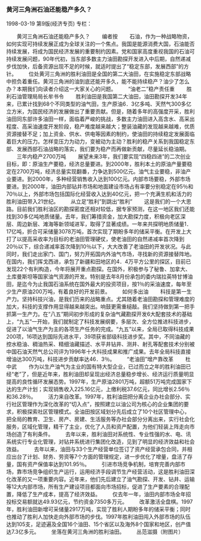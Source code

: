### 黄河三角洲石油还能稳产多久？

1998-03-19
第9版(经济专页)
专栏：

　　黄河三角洲石油还能稳产多久？
　　编者按
　　石油，作为一种战略物资，如何实现可持续发展正成为全球关注的一个焦点。我国是能源消费大国，石油能否持续发展，将成为国民经济发展的重要制约因素。党和国家高度重视我国的石油可持续发展问题，90年代初，当东部多数主力油田勘探开发进入中后期，自然递减步伐加快，后备资源出现不足的时候，就适时提出了“稳定东部，发展西部”的方针。
　　位处黄河三角洲的胜利油田是全国的第二大油田，在实施稳定东部战略中担负着重任。黄河三角洲的油到底还能开多久，能不能持续稳产？油少了怎么办？本期我们向读者介绍这一大家关心的问题。
　　“油老二”稳产责任重
　　胜利石油管理局局长牟书令
　　胜利油田是我国第二大油田，油田勘探开发34年来，已累计找到68个不同类型的油气田，生产原油6．3亿多吨、天然气300多亿立方米，为国民经济的发展做出了重要贡献。但是，随着多年的高强度开采，胜利油田同东部许多油田一样，面临着严峻的挑战，多数主力油田进入高含水、高采出程度、高采油速度开发阶段，稳产难度越来越大；整装油藏的发现越来越难，优质资源接替不足；加上资金、供水、供电等因素的制约，使油田的持续稳定发展面临着巨大的压力。怎样变压力为动力，变被动为主动？胜利的稳产关系到我国稳定东部、发展西部石油战略的落实，我们要为稳产而再做新贡献，尽量延长稳油期。
　　三年内稳产2700万吨
　　展望未来3年，我们要实现“四稳四进”的二次创业目标，即：原油生产要稳，经济总量要进。到2000年，胜利本土的原油产量要稳定在2700万吨，经济总量实现翻番，力争达到500亿元。油气主业要稳，非油产业要进。到2000年，多种经营销售收入达到100亿元。内部市场要稳，外部市场要进。到2000年，油田内部钻井市场和地面建设市场占有率要分别稳定在95％和70％以上，外部市场包括国际化经营收入达到40亿元，把一个充满生机和活力的胜利油田带入21世纪。
　　从立足“胜利”到跳出“胜利”
　　这是我们的一个大思路。目前我们胜利油区的勘探密度还相对较低，据专家预测，在这一地区我们还能找到30多亿吨地质储量。去年，我们筹措资金，加大勘探力度，积极向老区深层、周边新层、滩海等新领域进军，取得了显著成绩。一年来共探明地质储量1．17亿吨，折合可采储量3078万吨，首次实现了期盼多年的储采平衡。在开发上大打了以提高采收率为目标的老油田管理硬仗，使老油田的自然递减率首次降到20％以下，综合递减率首次降到10％以下，大大改善了老油田的开发状况。与此同时，我们走出家门、国门，努力开拓国内外油气市场，寻找新的资源接替阵地。在国内，我们挥戈西进，承包了新疆和田地区的4．4万平方公里的探区，目前已发现22个有利构造，今年将展开重点勘探。在国外，积极参与了秘鲁、加拿大、土库曼斯坦等国家油气资源的开发。特别是去年8月份承包的委内瑞拉英特甘博油田，是迄今为止我国石油系统在国外最大的投资项目，按1％的采油速度，每年至少生产原油200万吨，有着良好的开发前景。
　　如何多出油
　　科技是第一生产力。坚持科技兴油，是我们历来的战略重点。尤其随着老油田勘探和管理难度的加大，科技的支撑作用显得越来越突出。响鼓更需重槌敲。我们坚持做到第一把手抓第一生产力。在“八五”期间初步形成的复杂油气藏勘探开发6大配套技术的基础上，“九五”一开始，我们就制定了科技发展纲要，多层次、全方位推进科技进步，促进了以油气生产为主的各项生产任务的完成。“九五”以来，全局已取得科技成果200项，16项达到国际先进水平，39项获省部级科技进步奖。其中，不同油藏的控水稳油、稠油热采、精细油藏描述、水平井钻井、测井、射孔等配套技术分别被中国石油天然气总公司评为1996年十大科技成果和推广成果。去年全局科技直接增油达300万吨，科技进步贡献率达46．3％。
　　“老油田”增产靠改革
　　杜中武
　　作为以生产油气为主业的国有特大型企业，已过而立之年的胜利油田已经“老”了，但是近年来，胜利油田却呈现出经济总量稳步增长、经济运行质量明显提高的良性循环发展态势。1997年，生产原油2801万吨，超额51万吨完成国家下达的生产计划；实现销售收入225.16亿元，上缴利税37.6亿元，同比增长2.56％和36.28％。
　　活力来自改革。1997年，胜利油田把分离企业办社会部分、实行社区管理作为深化改革的“切入点”，按照建立以油公司为核心的企业集团的要求，积极探索社区管理模式。全油田按区域划分先后成立了10个社区管理中心，把全局的教育、卫生、房产、房建、生活服务等办社会部分分离出来，实行社会化服务，区域化管理，精干了主业，优化了人员和资产配置，为他们轻装上阵走向市场创造了有利条件。
　　去年以来，胜利油田对系统性、专业性强的水、电、讯系统实行专业化管理，对钻井系统进行集团化改造，见到了明显的经济效益和社会效益。
　　去年以来，油田与33个生产经营单位签订了资产经营承包合同，并相应出台了计划、财务、劳资等7个方面的管理规定，进一步优化了增量，盘活了存量，国有资产保值率达到101.95％。
　　引进市场竞争机制，培育完善内部市场，靠市场竞争组织生产运行，运用经济手段调节生产经营活动，这是胜利油田深化改革的又一项重要内容。近年来，他们先后建立了油气勘探、开发、钻井、运输等12大内部市场，所有生产建设项目都面向市场招标，促进了生产要素的合理配置，降低了生产成本，提高了经济效益。
　　仅去年一年，油田内部市场全年招投标交易额就达49.93亿元，节约资金7350多万元。
　　改革激活全盘棋。1997年，胜利油田新增可采储量2917万吨，实现了胜利人期盼多年的储采平衡；同时也推动了胜利人加快走向外部市场的步伐。1997年胜利油田闯入外部市场的队伍达到105支，足迹遍及全国16个油田、15个省区以及海外8个国家和地区，创产值达7.3亿多元。
　　坐落在黄河三角洲的胜利油田。
　　丛范滋摄（附图片）
